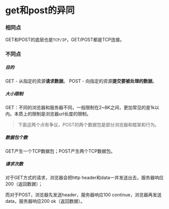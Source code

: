 # get和post的异同
### 相同点

GET和POST的底层也是`TCP/IP`，GET/POST都是TCP连接。

### 不同点

##### 目的

GET - 从指定的资源**请求数据**。
POST - 向指定的资源**提交要被处理的数据**。

##### 大小限制

GET：不同的浏览器和服务器不同，一般限制在2~8K之间，更加常见的是1k以内。本质上的限制是浏览器url长度的限制。

> 下面这两个点有争议，POST的两个数据包是部分浏览器和框架和行为。

##### 数据包个数

GET产生一个TCP数据包；POST产生两个TCP数据包。

##### 请求次数

对于GET方式的请求，浏览器会把http header和data一并发送出去，服务器响应200（返回数据）；

而对于POST，浏览器先发送header，服务器响应100 continue，浏览器再发送data，服务器响应200 ok（返回数据）。
